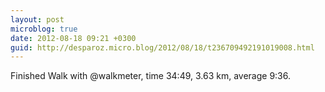 ```yaml
---
layout: post
microblog: true
date: 2012-08-18 09:21 +0300
guid: http://desparoz.micro.blog/2012/08/18/t236709492191019008.html
---
```

Finished Walk with @walkmeter, time 34:49, 3.63 km, average 9:36.
